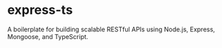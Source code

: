 # express-ts
A boilerplate for building scalable RESTful APIs using Node.js, Express, Mongoose, and TypeScript.
